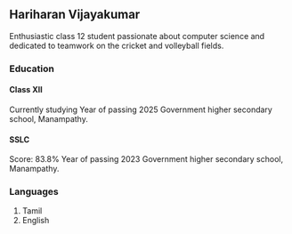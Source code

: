 ## Hariharan Vijayakumar

Enthusiastic class 12 student passionate about computer science and dedicated to teamwork on the cricket and volleyball fields.

### Education

#### Class XII

Currently studying
Year of passing 2025
Government higher secondary school, Manampathy.

#### SSLC

Score: 83.8%
Year of passing 2023
Government higher secondary school, Manampathy.

### Languages

1. Tamil
2. English
